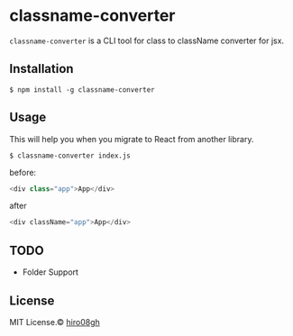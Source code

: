 # classname-converter

`classname-converter` is a CLI tool for class to className converter for jsx.

## Installation

```
$ npm install -g classname-converter
```

## Usage

This will help you when you migrate to React from another library.

```
$ classname-converter index.js
```

before:

```javascript
<div class="app">App</div>
```

after 

```javascript
<div className="app">App</div>
```

## TODO

- Folder Support

## License

MIT License.© [hiro08gh](https://github.com/hiro08gh)
